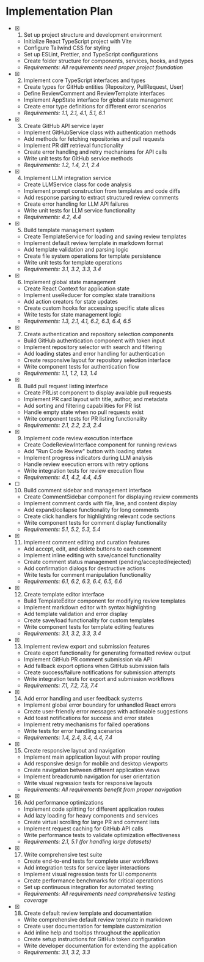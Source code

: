 # Implementation Plan

- [x] 1. Set up project structure and development environment
  - Initialize React TypeScript project with Vite
  - Configure Tailwind CSS for styling
  - Set up ESLint, Prettier, and TypeScript configurations
  - Create folder structure for components, services, hooks, and types
  - _Requirements: All requirements need proper project foundation_

- [x] 2. Implement core TypeScript interfaces and types
  - Create types for GitHub entities (Repository, PullRequest, User)
  - Define ReviewComment and ReviewTemplate interfaces
  - Implement AppState interface for global state management
  - Create error type definitions for different error scenarios
  - _Requirements: 1.1, 2.1, 4.1, 5.1, 6.1_

- [x] 3. Create GitHub API service layer
  - Implement GitHubService class with authentication methods
  - Add methods for fetching repositories and pull requests
  - Implement PR diff retrieval functionality
  - Create error handling and retry mechanisms for API calls
  - Write unit tests for GitHub service methods
  - _Requirements: 1.2, 1.4, 2.1, 2.4_

- [x] 4. Implement LLM integration service
  - Create LLMService class for code analysis
  - Implement prompt construction from templates and code diffs
  - Add response parsing to extract structured review comments
  - Create error handling for LLM API failures
  - Write unit tests for LLM service functionality
  - _Requirements: 4.2, 4.4_

- [x] 5. Build template management system
  - Create TemplateService for loading and saving review templates
  - Implement default review template in markdown format
  - Add template validation and parsing logic
  - Create file system operations for template persistence
  - Write unit tests for template operations
  - _Requirements: 3.1, 3.2, 3.3, 3.4_

- [x] 6. Implement global state management
  - Create React Context for application state
  - Implement useReducer for complex state transitions
  - Add action creators for state updates
  - Create custom hooks for accessing specific state slices
  - Write tests for state management logic
  - _Requirements: 1.3, 2.1, 4.1, 6.2, 6.3, 6.4, 6.5_

- [x] 7. Create authentication and repository selection components
  - Build GitHub authentication component with token input
  - Implement repository selector with search and filtering
  - Add loading states and error handling for authentication
  - Create responsive layout for repository selection interface
  - Write component tests for authentication flow
  - _Requirements: 1.1, 1.2, 1.3, 1.4_

- [x] 8. Build pull request listing interface
  - Create PRList component to display available pull requests
  - Implement PR card layout with title, author, and metadata
  - Add sorting and filtering capabilities for PR list
  - Handle empty state when no pull requests exist
  - Write component tests for PR listing functionality
  - _Requirements: 2.1, 2.2, 2.3, 2.4_

- [x] 9. Implement code review execution interface
  - Create CodeReviewInterface component for running reviews
  - Add "Run Code Review" button with loading states
  - Implement progress indicators during LLM analysis
  - Handle review execution errors with retry options
  - Write integration tests for review execution flow
  - _Requirements: 4.1, 4.2, 4.4, 4.5_

- [ ] 10. Build comment sidebar and management interface
  - Create CommentSidebar component for displaying review comments
  - Implement comment cards with file, line, and content display
  - Add expand/collapse functionality for long comments
  - Create click handlers for highlighting relevant code sections
  - Write component tests for comment display functionality
  - _Requirements: 5.1, 5.2, 5.3, 5.4_

- [x] 11. Implement comment editing and curation features
  - Add accept, edit, and delete buttons to each comment
  - Implement inline editing with save/cancel functionality
  - Create comment status management (pending/accepted/rejected)
  - Add confirmation dialogs for destructive actions
  - Write tests for comment manipulation functionality
  - _Requirements: 6.1, 6.2, 6.3, 6.4, 6.5, 6.6_

- [x] 12. Create template editor interface
  - Build TemplateEditor component for modifying review templates
  - Implement markdown editor with syntax highlighting
  - Add template validation and error display
  - Create save/load functionality for custom templates
  - Write component tests for template editing features
  - _Requirements: 3.1, 3.2, 3.3, 3.4_

- [x] 13. Implement review export and submission features
  - Create export functionality for generating formatted review output
  - Implement GitHub PR comment submission via API
  - Add fallback export options when GitHub submission fails
  - Create success/failure notifications for submission attempts
  - Write integration tests for export and submission workflows
  - _Requirements: 7.1, 7.2, 7.3, 7.4_

- [x] 14. Add error handling and user feedback systems
  - Implement global error boundary for unhandled React errors
  - Create user-friendly error messages with actionable suggestions
  - Add toast notifications for success and error states
  - Implement retry mechanisms for failed operations
  - Write tests for error handling scenarios
  - _Requirements: 1.4, 2.4, 3.4, 4.4, 7.4_

- [x] 15. Create responsive layout and navigation
  - Implement main application layout with proper routing
  - Add responsive design for mobile and desktop viewports
  - Create navigation between different application views
  - Implement breadcrumb navigation for user orientation
  - Write visual regression tests for responsive layouts
  - _Requirements: All requirements benefit from proper navigation_

- [x] 16. Add performance optimizations
  - Implement code splitting for different application routes
  - Add lazy loading for heavy components and services
  - Create virtual scrolling for large PR and comment lists
  - Implement request caching for GitHub API calls
  - Write performance tests to validate optimization effectiveness
  - _Requirements: 2.1, 5.1 (for handling large datasets)_

- [x] 17. Write comprehensive test suite
  - Create end-to-end tests for complete user workflows
  - Add integration tests for service layer interactions
  - Implement visual regression tests for UI components
  - Create performance benchmarks for critical operations
  - Set up continuous integration for automated testing
  - _Requirements: All requirements need comprehensive testing coverage_

- [x] 18. Create default review template and documentation
  - Write comprehensive default review template in markdown
  - Create user documentation for template customization
  - Add inline help and tooltips throughout the application
  - Create setup instructions for GitHub token configuration
  - Write developer documentation for extending the application
  - _Requirements: 3.1, 3.2, 3.3_